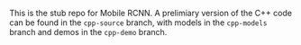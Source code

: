 This is the stub repo for Mobile RCNN. A prelimiary version of the C++ code can be found in the `cpp-source` branch, with models in the `cpp-models` branch and demos in the `cpp-demo` branch.

